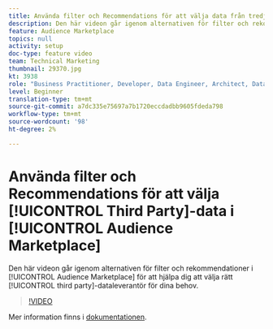 ```yaml
---
title: Använda filter och Recommendations för att välja data från tredje part i Audience Marketplace
description: Den här videon går igenom alternativen för filter och rekommendationer i Audience Marketplace för att hjälpa dig att välja rätt tredjepartsleverantör av data efter dina behov.
feature: Audience Marketplace
topics: null
activity: setup
doc-type: feature video
team: Technical Marketing
thumbnail: 29370.jpg
kt: 3938
role: "Business Practitioner, Developer, Data Engineer, Architect, Data Architect, Administrator, Leader"
level: Beginner
translation-type: tm+mt
source-git-commit: a7dc335e75697a7b1720eccdadbb9605fdeda798
workflow-type: tm+mt
source-wordcount: '98'
ht-degree: 2%

---
```



# Använda filter och Recommendations för att välja [!UICONTROL Third Party]-data i [!UICONTROL Audience Marketplace]

Den här videon går igenom alternativen för filter och rekommendationer i [!UICONTROL Audience Marketplace] för att hjälpa dig att välja rätt [!UICONTROL third party]-dataleverantör för dina behov.

>[!VIDEO](https://video.tv.adobe.com/v/29370/?quality=12)

Mer information finns i [dokumentationen](https://docs.adobe.com/content/help/en/audience-manager/user-guide/features/audience-marketplace/audience-marketplace-for-data-buyers/marketplace-data-buyers.html).
